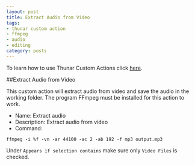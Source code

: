 ```yaml
---
layout: post
title: Extract Audio from Video
tags:
- thunar custom action
- ffmpeg
- audio
- editing
category: posts
---
```

To learn how to use Thunar Custom Actions click [here](http://birchwell.github.io/posts/tutorial-convert-video-to-avi/).

##Extract Audio from Video

This custom action will extract audio from video and save the audio in the working folder. The program FFmpeg must be installed for this action to work.

* Name: Extract audio
* Description: Extract audio from video
* Command: 

`ffmpeg -i %f -vn -ar 44100 -ac 2 -ab 192 -f mp3 output.mp3`

Under `Appears if selection contains` make sure only `Video Files` is checked.
